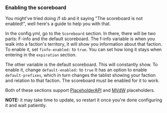 ### Enabling the scoreboard
You might've tried doing /f sb and it saying "The scoreboard is not enabled!", well here's a guide to help you with that.

In the config.yml, go to the `Scoreboard` section. In there, there will be two parts: F-info and the default scoreboard. The f-info variable is when you walk into a faction's territory, it will show you information about that faction. To enable it, set `finfo-enabled:` to `true`. You can set how long it stays when entering in the `expiration` section.

The other variable is the default scoreboard. This will constantly show. To enable it, change `default-enabled:` to `true` It has an option to enable `default-prefixes`, which in turn changes the tablist showing your faction and relation to that faction. The scoreboard must be enabled for it to work.

Both of these sections support [PlaceholderAPI](https://www.spigotmc.org/resources/placeholderapi.6245/) and [MVdW](https://www.spigotmc.org/resources/mvdwplaceholderapi.11182/) placeholders.

**NOTE:** it may take time to update, so restart it once you're done configuring it and wait patiently.